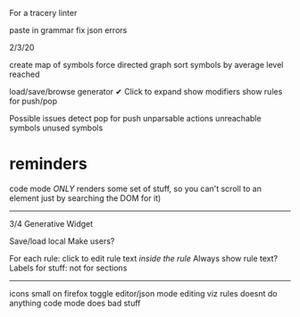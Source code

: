For a tracery linter

paste in grammar
fix json errors



2/3/20

create map of symbols
force directed graph
sort symbols by 
	average level reached


load/save/browse
generator
✔︎ Click to expand
show modifiers
show rules for push/pop

Possible issues
detect pop for push
unparsable actions
unreachable symbols
unused symbols


# reminders

code mode *ONLY* renders some set of stuff, so you can't scroll to an element just by searching the DOM for it)

---------
3/4
Generative Widget

Save/load local
Make users?

For each rule: click to edit rule text *inside the rule*
Always show rule text?
Labels for stuff: not for sections

----------------
icons small on firefox
toggle editor/json mode
editing viz rules doesnt do anything
code mode does bad stuff


